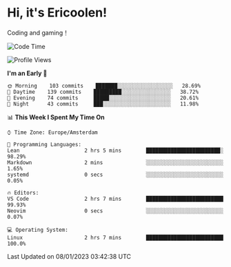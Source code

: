 # Hi, it's Ericoolen!
Coding and gaming！

<!--START_SECTION:waka-->
![Code Time](http://img.shields.io/badge/Code%20Time-595%20hrs%2043%20mins-blue)

![Profile Views](http://img.shields.io/badge/Profile%20Views-0-blue)

**I'm an Early 🐤** 

```text
🌞 Morning    103 commits    ███████░░░░░░░░░░░░░░░░░░   28.69% 
🌆 Daytime    139 commits    █████████░░░░░░░░░░░░░░░░   38.72% 
🌃 Evening    74 commits     █████░░░░░░░░░░░░░░░░░░░░   20.61% 
🌙 Night      43 commits     ███░░░░░░░░░░░░░░░░░░░░░░   11.98%

```


📊 **This Week I Spent My Time On** 

```text
⌚︎ Time Zone: Europe/Amsterdam

💬 Programming Languages: 
Lean                     2 hrs 5 mins        ████████████████████████░   98.29% 
Markdown                 2 mins              ░░░░░░░░░░░░░░░░░░░░░░░░░   1.65% 
systemd                  0 secs              ░░░░░░░░░░░░░░░░░░░░░░░░░   0.05%

🔥 Editors: 
VS Code                  2 hrs 7 mins        █████████████████████████   99.93% 
Neovim                   0 secs              ░░░░░░░░░░░░░░░░░░░░░░░░░   0.07%

💻 Operating System: 
Linux                    2 hrs 7 mins        █████████████████████████   100.0%

```


 Last Updated on 08/01/2023 03:42:38 UTC
<!--END_SECTION:waka-->

